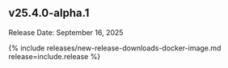 ## v25.4.0-alpha.1

Release Date: September 16, 2025

{% include releases/new-release-downloads-docker-image.md release=include.release %}

